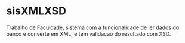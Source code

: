 # sisXMLXSD
Trabalho de Faculdade, sistema com a funcionalidade de ler dados do banco e converte em XML, e tem validacao do resultado com XSD.
